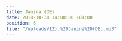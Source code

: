 ```yaml
---
title: Janina (DE)
date: 2018-10-31 14:08:00 +01:00
position: 6
file: "/uploads/12).%20Janina%20(DE).mp3"
---
```


